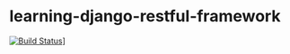 learning-django-restful-framework
=================================
[![Build Status](https://travis-ci.org/iamklang/learning-django-restful-framework.png?branch=develop)](https://travis-ci.org/iamklang/learning-django-restful-framework)]

